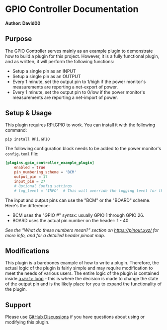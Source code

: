 # GPIO Controller Documentation

#### Author: David00

## Purpose
The GPIO Controller serves mainly as an example plugin to demonstrate how to build a plugin for this project.  However, it is a fully functional plugin, and as written, it will perform the following functions:

* Setup a single pin as an INPUT
* Setup a single pin as an OUTPUT
* Every 1 minute, set the output pin to 1/high if the power monitor's measurements are reporting a net-export of power.
* Every 1 minute, set the output pin to 0/low if the power monitor's measurements are reporting a net-import of power.

## Setup & Usage
This plugin requires RPi.GPIO to work. You can install it with the following command:
    
    pip install RPi.GPIO


The following configuration block needs to be added to the power monitor's `config.toml` file:

```toml
[plugins.gpio_controller_example_plugin]
    enabled = true
    pin_numbering_scheme = 'BCM'
    output_pin = 17
    input_pin = 27
    # Optional Config settings
    # log_level = 'INFO'  # This will override the logging level for the plugin, which normally gets the logging level from the main program.  
```

The input and output pins can use the "BCM" or the "BOARD" scheme. Here's the difference:

* BCM uses the "GPIO #" syntax: usually GPIO 1 through GPIO 26.
* BOARD uses the actual pin number on the header: 1 - 40

_See the "What do these numbers mean?" section on https://pinout.xyz/ for more info, and for a detailed header pinout map._

## Modifications
This plugin is a barebones example of how to write a plugin. Therefore, the actual logic of the plugin is fairly simple and may require modification to meet the needs of various users.  The entire logic of the plugin is contained inside [a `while` loop](https://github.com/David00/rpi-power-monitor/blob/develop/v0.3.0-plugins/rpi_power_monitor/plugins/gpio_controller_example_plugin/gpio_controller_example_plugin.py#L124) - this is where the decision is made to change the state of the output pin and is the likely place for you to expand the functionality of the plugin.

## Support
Please use [GitHub Discussions](https://github.com/David00/rpi-power-monitor/discussions) if you have questions about using or modifying this plugin.
